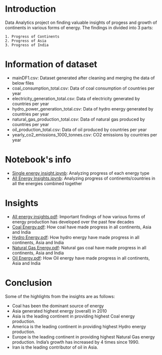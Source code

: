 # Introduction

Data Analytics project on finding valuable insights of progess and growth of continents in various forms of energy. The findings in divided into 3 parts:

    1. Progress of Continents
    2. Progress of Asia
    3. Progress of India


# Information of dataset

- mainDF1.csv: Dataset generated after cleaning and merging the data of below files
- coal_consumption_total.csv: Data of coal consumption of countries per year
- electricity_generation_total.csv: Data of electricity generated by countries per year 
- hydro_power_generation_total.csv: Data of hydro energy generated by countries per year
- natural_gas_production_total.csv: Data of natural gas produced by countries per year
- oil_production_total.csv: Data of oil produced by countries per year
- yearly_co2_emissions_1000_tonnes.csv: CO2 emissions by countries per year


# Notebook's info

- [Single energy insight.ipynb](https://github.com/bparvatkar387/Data-Analytics/blob/master/Various%20forms%20of%20Energy%20Production/Single%20energy%20insight.ipynb): Analyzing progress of each energy type
- [All Energy Insights.ipynb](https://github.com/bparvatkar387/Data-Analytics/blob/master/Various%20forms%20of%20Energy%20Production/All%20Energy%20Insights.ipynb): Analyzing progress of continents/countries in all the energies combined together


# Insights

- [All energy insights.pdf](https://github.com/bparvatkar387/Data-Analytics/blob/master/Various%20forms%20of%20Energy%20Production/Final%20Findings/All%20energy%20insights.pdf): Important findings of how various forms of energy production has developed over the past few decades
- [Coal Energy.pdf](https://github.com/bparvatkar387/Data-Analytics/blob/master/Various%20forms%20of%20Energy%20Production/Final%20Findings/Coal%20Energy.pdf): How coal have made progress in all continents, Asia and India
- [Hydro Energy.pdf](https://github.com/bparvatkar387/Data-Analytics/blob/master/Various%20forms%20of%20Energy%20Production/Final%20Findings/Hydro%20Energy.pdf): How hydro energy have made progress in all continents, Asia and India
- [Natural Gas Energy.pdf](https://github.com/bparvatkar387/Data-Analytics/blob/master/Various%20forms%20of%20Energy%20Production/Final%20Findings/Natural%20Gas%20Energy.pdf): Natural gas coal have made progress in all continents, Asia and India
- [Oil Energy.pdf](https://github.com/bparvatkar387/Data-Analytics/blob/master/Various%20forms%20of%20Energy%20Production/Final%20Findings/Oil%20Energy.pdf): How Oil energy have made progress in all continents, Asia and India

# Conclusion

Some of the highlights from the insights are as follows:
- Coal has been the dominant source of energy
- Asia generated highest energy (overall) in 2010
- Asia is the leading continent in providing highest Coal energy production.
- America is the leading continent in providing highest Hydro energy production.
- Europe is the leading continent in providing highest Natural Gas energy production. India’s growth has increased by 4 times since 1990.
- Iran is the leading contributor of oil in Asia.
